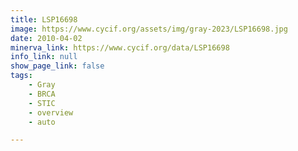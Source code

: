 ```yaml
---
title: LSP16698
image: https://www.cycif.org/assets/img/gray-2023/LSP16698.jpg
date: 2010-04-02
minerva_link: https://www.cycif.org/data/LSP16698
info_link: null
show_page_link: false
tags:
    - Gray
    - BRCA
    - STIC
    - overview
    - auto

---
```

